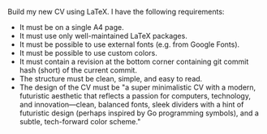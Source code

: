 Build my new CV using LaTeX. I have the following requirements:

- It must be on a single A4 page.
- It must use only well-maintained LaTeX packages.
- It must be possible to use external fonts (e.g. from Google Fonts).
- It must be possible to use custom colors.
- It must contain a revision at the bottom corner containing git commit hash (short) of the current commit.
- The structure must be clean, simple, and easy to read.
- The design of the CV must be "a super minimalistic CV with a modern, futuristic aesthetic that reflects a passion for computers, technology, and innovation—clean, balanced fonts, sleek dividers with a hint of futuristic design (perhaps inspired by Go programming symbols), and a subtle, tech-forward color scheme."

